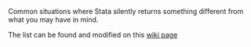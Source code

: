 Common situations where Stata silently returns something different from what you may have in mind. 

The list can be found and modified  on this [wiki page](https://github.com/matthieugomez/stata-pitfalls/wiki)